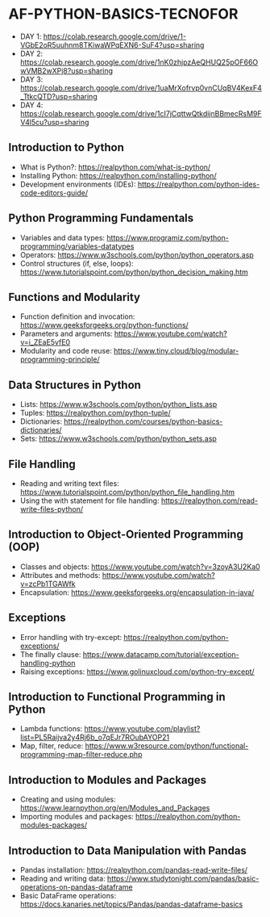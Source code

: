 # AF-PYTHON-BASICS-TECNOFOR

- DAY 1: https://colab.research.google.com/drive/1-VGbE2oR5uuhnm8TKiwaWPqEXN6-SuF4?usp=sharing
- DAY 2: https://colab.research.google.com/drive/1nK0zhjpzAeQHUQ25pOF66OwVMB2wXPj8?usp=sharing
- DAY 3: https://colab.research.google.com/drive/1uaMrXofrvp0vnCUqBV4KexF4_TtkcQTD?usp=sharing
- DAY 4: https://colab.research.google.com/drive/1cI7jCqttwQtkdijnBBmecRsM9FV4l5cu?usp=sharing
  
## Introduction to Python

-  What is Python?: https://realpython.com/what-is-python/
-  Installing Python: https://realpython.com/installing-python/
-  Development environments (IDEs): https://realpython.com/python-ides-code-editors-guide/

## Python Programming Fundamentals

-  Variables and data types: https://www.programiz.com/python-programming/variables-datatypes
-  Operators: https://www.w3schools.com/python/python_operators.asp
-  Control structures (if, else, loops): https://www.tutorialspoint.com/python/python_decision_making.htm

## Functions and Modularity

-  Function definition and invocation: https://www.geeksforgeeks.org/python-functions/ 
-  Parameters and arguments: https://www.youtube.com/watch?v=i_ZEaE5vfE0
-  Modularity and code reuse: https://www.tiny.cloud/blog/modular-programming-principle/

## Data Structures in Python

-  Lists: https://www.w3schools.com/python/python_lists.asp
-  Tuples: https://realpython.com/python-tuple/
-  Dictionaries: https://realpython.com/courses/python-basics-dictionaries/
-  Sets: https://www.w3schools.com/python/python_sets.asp

## File Handling

-  Reading and writing text files: https://www.tutorialspoint.com/python/python_file_handling.htm
-  Using the with statement for file handling: https://realpython.com/read-write-files-python/

## Introduction to Object-Oriented Programming (OOP)

-  Classes and objects: https://www.youtube.com/watch?v=3zoyA3U2Ka0
-  Attributes and methods: https://www.youtube.com/watch?v=zcPb1TGAWfk
-  Encapsulation: https://www.geeksforgeeks.org/encapsulation-in-java/

## Exceptions

-  Error handling with try-except: https://realpython.com/python-exceptions/
-  The finally clause: https://www.datacamp.com/tutorial/exception-handling-python
-  Raising exceptions: https://www.golinuxcloud.com/python-try-except/

## Introduction to Functional Programming in Python

-  Lambda functions: https://www.youtube.com/playlist?list=PL5Raijva2y4Rj6b_o7qEJr7ROubAYOP21
-  Map, filter, reduce: https://www.w3resource.com/python/functional-programming-map-filter-reduce.php
  
## Introduction to Modules and Packages

-  Creating and using modules: https://www.learnpython.org/en/Modules_and_Packages
-  Importing modules and packages: https://realpython.com/python-modules-packages/
  
## Introduction to Data Manipulation with Pandas

-  Pandas installation: https://realpython.com/pandas-read-write-files/
-  Reading and writing data: https://www.studytonight.com/pandas/basic-operations-on-pandas-dataframe
-  Basic DataFrame operations: https://docs.kanaries.net/topics/Pandas/pandas-dataframe-basics
